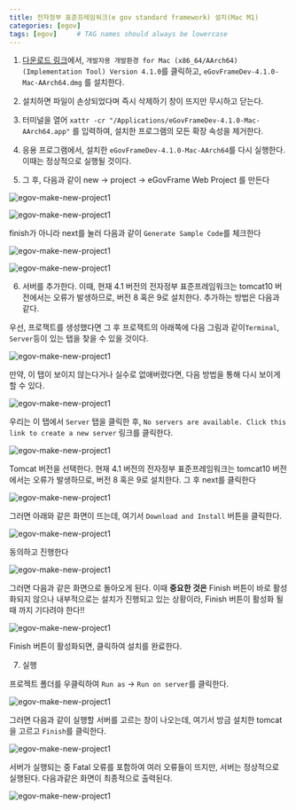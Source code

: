```yaml
---
title: 전자정부 표준프레임워크(e gov standard framework) 설치(Mac M1)
categories: [egov]
tags: [egov]     # TAG names should always be lowercase
---
```


1. [다운로드 링크](https://www.egovframe.go.kr/home/sub.do?menuNo=94)에서, `개발자용 개발환경 for Mac (x86_64/AArch64) (Implementation Tool) Version 4.1.0`를 클릭하고, `eGovFrameDev-4.1.0-Mac-AArch64.dmg` 를 설치한다.

2. 설치하면 파일이 손상되었다며 즉시 삭제하기 창이 뜨지만 무시하고 닫는다.

3. 터미널을 열어 `xattr -cr "/Applications/eGovFrameDev-4.1.0-Mac-AArch64.app"` 를 입력하여, 설치한 프로그램의 모든 확장 속성을 제거한다.

4. 응용 프로그램에서, 설치한 `eGovFrameDev-4.1.0-Mac-AArch64`를 다시 실행한다. 이때는 정상적으로 실행될 것이다.

5. 그 후, 다음과 같이 new -> project -> eGovFrame Web Project 를 만든다

![egov-make-new-project1](https://hyunwoo1123.github.io/assets/img/egov/egov-make-new-project1.png)

![egov-make-new-project1](https://hyunwoo1123.github.io/assets/img/egov/egov-make-new-project2.png)

finish가 아니라 next를 눌러 다음과 같이 `Generate Sample Code`를 체크한다

![egov-make-new-project1](https://hyunwoo1123.github.io/assets/img/egov/egov-make-new-project2-1.png)

![egov-make-new-project1](https://hyunwoo1123.github.io/assets/img/egov/egov-make-new-project2-2.png)

6. 서버를 추가한다. 이때, 현재 4.1 버전의 전자정부 표준프레임워크는 tomcat10 버전에서는 오류가 발생하므로, 버전 8 혹은 9로 설치한다. 추가하는 방법은 다음과 같다.

우선, 프로잭트를 생성했다면 그 후 프로잭트의 아래쪽에 다음 그림과 같이`Terminal`, `Server`등이 있는 탭을 찾을 수 있을 것이다.

![egov-make-new-project1](https://hyunwoo1123.github.io/assets/img/egov/egov-make-new-project3-0.png)

만약, 이 탭이 보이지 않는다거나 실수로 없애버렸다면, 다음 방법을 통해 다시 보이게 할 수 있다.

![egov-make-new-project1](https://hyunwoo1123.github.io/assets/img/egov/egov-make-new-project3-01.png)

우리는 이 탭에서 `Server` 탭을 클릭한 후, `No servers are available. Click this link to create a new server` 링크를 클릭한다.

![egov-make-new-project1](https://hyunwoo1123.github.io/assets/img/egov/egov-make-new-project3.png)

Tomcat 버전을 선택한다. 현재 4.1 버전의 전자정부 표준프레임워크는 tomcat10 버전에서는 오류가 발생하므로, 버전 8 혹은 9로 설치한다. 그 후 next를 클릭한다

![egov-make-new-project1](https://hyunwoo1123.github.io/assets/img/egov/egov-make-new-project4.png)

그러면 아래와 같은 화면이 뜨는데, 여기서 `Download and Install` 버튼을 클릭한다.

![egov-make-new-project1](https://hyunwoo1123.github.io/assets/img/egov/egov-make-new-project4-1.png)

동의하고 진행한다

![egov-make-new-project1](https://hyunwoo1123.github.io/assets/img/egov/egov-make-new-project4-2.png)

그러면 다음과 같은 화면으로 돌아오게 된다. 이때 **중요한 것은** Finish 버튼이 바로 활성화되지 않으나 내부적으로는 설치가 진행되고 있는 상황이라, Finish 버튼이 활성화 될 때 까지 기다려야 한다!!

![egov-make-new-project1](https://hyunwoo1123.github.io/assets/img/egov/egov-make-new-project4-3.png)

Finish 버튼이 활성화되면, 클릭하여 설치를 완료한다.

7. 실행

프로젝트 폴더를 우클릭하여 `Run as` -> `Run on server`를 클릭한다.

![egov-make-new-project1](https://hyunwoo1123.github.io/assets/img/egov/egov-make-new-project5.png)

그러면 다음과 같이 실행할 서버를 고르는 창이 나오는데, 여기서 방금 설치한 tomcat을 고르고 `Finish`를 클릭한다.

![egov-make-new-project1](https://hyunwoo1123.github.io/assets/img/egov/egov-make-new-project6.png)

서버가 실행되는 중 Fatal 오류를 포함하여 여러 오류들이 뜨지만, 서버는 정상적으로 실행된다. 다음과같은 화면이 최종적으로 출력된다.

![egov-make-new-project1](https://hyunwoo1123.github.io/assets/img/egov/egov-make-new-project7.png)



